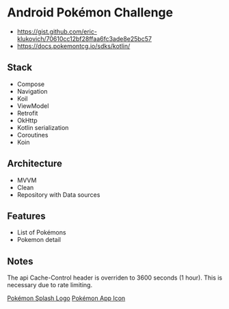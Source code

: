 # Android Pokémon Challenge

- https://gist.github.com/eric-klukovich/70610cc12bf28ffaa6fc3ade8e25bc57
- https://docs.pokemontcg.io/sdks/kotlin/

## Stack

- Compose
- Navigation
- Koil
- ViewModel
- Retrofit
- OkHttp
- Kotlin serialization
- Coroutines
- Koin

## Architecture

- MVVM
- Clean
- Repository with Data sources

## Features

- List of Pokémons
- Pokemon detail

## Notes

The api Cache-Control header is overriden to 3600 seconds (1 hour). This is necessary due to rate
limiting.

[Pokémon Splash Logo](https://logowik.com/pokemon-logo-vector-31925.html)
[Pokémon App Icon](https://upload.wikimedia.org/wikipedia/commons/5/53/Pok%C3%A9_Ball_icon.svg)